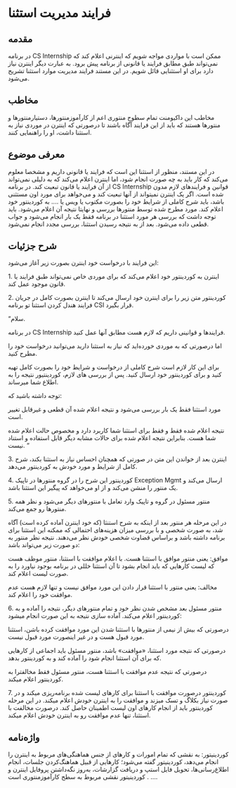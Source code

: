 # فرایند مدیریت استثنا

## مقدمه

در برنامه CS Internship ممکن است با مواردی مواجه شویم که اینترنی اعلام کند که نمی‌تواند طبق مطابق فرایند یا قانونی از برنامه پیش برود. به عبارت دیگر اینترن نیاز دارد برای او استثنایی قائل شویم. در این مستند فرایند مدیریت موارد استثنا تشریح می‌شود.

## مخاطب

مخاطب این داکیومنت تمام سطوح منتوری اعم از کارآموزمنتورها، دستیارمنتورها و منتورها هستند که باید از این فرایند آگاه باشند تا درصورتی که اینترن در موردی نیاز به استثنا داشت، او را راهنمایی کنند.

## معرفی موضوع

در این مستند، منظور از استثنا این است که فرایند یا قانونی داریم و مشخصا معلوم می‌کند که کار باید به چه صورت انجام شود، اما اینترن اعلام می‌کند که به دلیلی نمی‌تواند از آن فرایند یا قانون تبعیت کند. در برنامه CS Internship قوانین و فرایندهای لازم مدون شده است. اگر یک اینترن نمیتواند از آنها تبعیت کند و می‌خواهد برای مورد اون مستثنی باشد، باید شرح کاملی از شرایط خود را بصورت مکتوب یا ویس یا .... به کوردینتور خود اعلام کند. مورد مطرح شده توسط منتورها بررسی و نهایتا نتیجه آن اعلام می‌شود. باید توجه داشت که بررسی هر مورد استثنا در برنامه فقط یک بار انجام می‌شود و جواب قطعی داده می‌شود. بعد از به نتیجه رسیدن استثنا، بررسی مجدد انجام نمی‌شود.

## شرح جزئیات

این فرایند با درخواست خود اینترن بصورت زیر آغاز می‌شود:

1\. اینترن به کوردینتور خود اعلام می‌کند که برای موردی خاص نمی‌تواند طبق فرایند یا قانون موجود عمل کند.

2\. کوردینتور متن زیر را برای اینترن خود ارسال می‌کند تا اینترن بصورت کامل در جریان فرایند هندل کردن استثنا تو برنامه CSI قرار بگیرد.

“سلام.

در برنامه CS Internship فرایندها و قوانینی داریم که لازم هست مطابق آنها عمل کنید.

اما درصورتی که به موردی خورده‌اید که نیاز به استثنا دارید می‌توانید درخواست خود را مطرح کنید.

برای این کار لازم است شرح کاملی از درخواست و شرایط خود را بصورت کامل تهیه کنید و برای کوردینتور خود ارسال کنید. پس از بررسی های لازم، کوردینتیور نتیجه را به اطلاع شما میرساند.

توجه داشته باشید که:

مورد استثنا فقط یک بار بررسی می‌شود و نتیجه اعلام شده آن قطعی و غیرقابل تغییر است.

نتیجه اعلام شده فقط و فقط برای استثنا شما کاربرد دارد و مخصوص حالت اعلام شده شما هست. بنابراین نتیجه اعلام شده برای حالات مشابه دیگر قابل استفاده و استناد نیست. “

3\. اینترن بعد از خواندن این متن در صورتی که همچنان احساس نیاز به استثنا بکند، شرح کامل از شرایط و مورد خودش به کوردینتور می‌دهد.

4\. کوردینتور این شرح را در گروه منتورها در تاپیک Exception Mgmt ارسال می‌کند و یک منتور را منشن می‌کند و از او می‌خواهد که پیگیر این استثنا باشد.

5\. منتور مسئول در گروه و تاپیک وارد تعامل با منتورهای دیگر می‌شود و نظر همه منتورها رو جمع می‌کند.

در این مرحله هر منتور بعد از اینکه به شرح استنثا (که خود اینترن آماده کرده است) آگاه شد، به صورت شخصی و با بررسی میزان هزینه‌های احتمالی که ممکنه این استثنا برای برنامه داشته باشد و براساس قضاوت شخصی خودش نظر می‌دهند. نتیجه نظر منتور به دو صورت زیر می‌تواند باشد:

موافق: یعنی منتور موافق با استثنا هست. با اعلام موافقت با استثنا، منتور موظف هست که لیست کارهایی که باید انجام بشود تا آن استثنا خللی در برنامه بوجود نیاورد را به صورت لیست اعلام کند.

مخالف: یعنی منتور با استثنا قرار دادن این مورد موافق نیست و تنها لازم هست عدم موافقت خود را اعلام کند.

6\. منتور مسئول بعد مشخص شدن نظر خود و تمام منتورهای دیگر، نتیجه را آماده و به کوردینتور اعلام می‌کند. آماده سازی نتیجه به این صورت انجام میشود:

درصورتی که بیش از نیمی از منتورها با استثنا شدن این مورد موافقت کرده باشن، استثنا مورد قبول هست و در غیر اینصورت مورد قبول نیست.

درصورتی که نتیجه مورد استثنا، «موافقت» باشد، منتور مسئول باید اجماعی از کارهایی که برای آن استثنا انجام شود را آماده کند و به کوردینتور بدهد.

درصورتی که نتیجه عدم موافقت با استثنا هست، منتور مسئول فقط مخالفترا به کوردینتور اعلام میکند.

7\. کوردینتور درصورت موافقت با استثنا برای کارهای لیست شده برنامه‌ریزی میکند و در صورت نیاز بکلاگ و تسک میزند و موافقت را به اینترن خودش اعلام میکند. در این مرحله کوردینتور باید از انجام کارهای اون لیست اطمینان حاصل کند. درصورت مخالفت با استثنا، تنها عدم موافقت رو به اینترن خودش اعلام میکند.

## واژه‌نامه

کوردینیتور: به نقشی که تمام امورات و کارهای از جنس هماهنگی‌های مربوط به اینترن را انجام می‌دهد، کوردینیتور گفته می‌شود؛ کارهایی از قبیل هماهنگ‌کردن جلسات، انجام اطلاع‌رسانی‌ها، تحویل فایل استپ و دریافت گزارشات، به‌روز نگه‌داشتن پروفایل اینترن و ... . کوردینیتور نقشی مربوط به سطح کارآموزمنتوری است.

